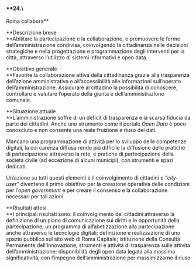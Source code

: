 #### **24.\
 Roma collabora**

**Descrizione breve\
**Abilitare la partecipazione e la collaborazione, e promuovere le forme
dell’amministrazione condivisa, coinvolgendo la cittadinanza nelle
decisioni strategiche e nella progettazione e programmazione degli
interventi per la città, attraverso l’utilizzo di sistemi informativi e
open data.

**Obiettivo generale\
**Favorire la collaborazione attiva della cittadinanza grazie alla
trasparenza dell’azione amministrativa e all’accessibilità alle
informazioni sull’operato dell’amministrazione. Assicurare al cittadino
la possibilità di conoscere, controllare e valutare l’operato della
giunta e dell’amministrazione comunale.

**Situazione attuale\
**L’amministrazione soffre di un deficit di trasparenza e la scarsa
fiducia da parte dei cittadini. Anche uno strumento come il portale
*Open Data* è poco conosciuto e non consente una reale fruizione e riuso
dei dati.

Mancano una programmazione di attività per lo sviluppo delle competenze
digitali, la cui carenza diffusa rende più difficile la diffusione delle
pratiche di partecipazione attraverso la rete, e pratiche di
partecipazione della società civile (ad eccezione di alcuni municipi),
con strumenti e spazi dedicati.

Un’azione su tutti questi elementi e il coinvolgimento di cittadini e
“*city-user*” diventano il primo obiettivo per la creazione operativa
delle condizioni per l’*open government* e per creare il consenso e la
collaborazione necessari per tali azioni.

**Risultati attesi\
**I principali risultati sono: il coinvolgimento dei cittadini
attraverso la definizione di un piano di comunicazione sui diritti e le
opportunità della partecipazione; un programma di alfabetizzazione alla
partecipazione anche attraverso le tecnologie digitali; definizione e
realizzazione di uno spazio pubblico sul sito web di Roma Capitale;
istituzione della Consulta Permanente dell’Innovazione; strumenti e
attività di trasparenza sulle attività dell’amministrazione;
disponibilità degli open data legata alla massima significatività, con
l’impegno dell’amministrazione per massimizzarne il riuso

